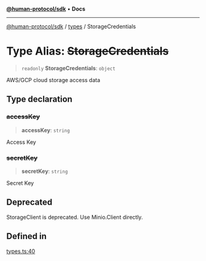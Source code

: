 [**@human-protocol/sdk**](../../README.md) • **Docs**

***

[@human-protocol/sdk](../../modules.md) / [types](../README.md) / StorageCredentials

# Type Alias: ~~StorageCredentials~~

> `readonly` **StorageCredentials**: `object`

AWS/GCP cloud storage access data

## Type declaration

### ~~accessKey~~

> **accessKey**: `string`

Access Key

### ~~secretKey~~

> **secretKey**: `string`

Secret Key

## Deprecated

StorageClient is deprecated. Use Minio.Client directly.

## Defined in

[types.ts:40](https://github.com/humanprotocol/human-protocol/blob/397a6102fd594d5978fe79f36e3d14a3e178f166/packages/sdk/typescript/human-protocol-sdk/src/types.ts#L40)
